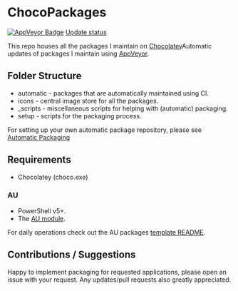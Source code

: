 # ChocoPackages

[![AppVeyor Badge](https://ci.appveyor.com/api/projects/status/github/mikeee/ChocoPackages?svg=true)](https://ci.appveyor.com/project/mikeee/ChocoPackages)
[Update status](https://gist.github.com/pauby/e3b29a09c77246998b82c9ad33f4be4a)

This repo houses all the packages I maintain on [Chocolatey](https://chocolatey.org)Automatic updates of packages I maintain using [AppVeyor](https://www.appveyor.com/).

## Folder Structure

* automatic - packages that are automatically maintained using CI.
* icons - central image store for all the packages.
* _scripts - miscellaneous scripts for helping with (automatic) packaging.
* setup - scripts for the packaging process.

For setting up your own automatic package repository, please see [Automatic Packaging](https://chocolatey.org/docs/automatic-packages)

## Requirements

* Chocolatey (choco.exe)

### AU

* PowerShell v5+.
* The [AU module](https://chocolatey.org/packages/au).

For daily operations check out the AU packages [template README](https://github.com/majkinetor/au-packages-template/blob/master/README.md).

## Contributions / Suggestions

Happy to implement packaging for requested applications, please open an issue with your request. Any updates/pull requests also greatly appreciated.
